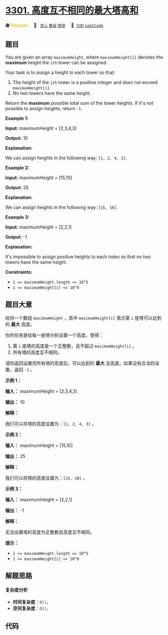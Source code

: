 # [3301. 高度互不相同的最大塔高和](https://2xiao.github.io/leetcode-js/problem/3301.html)

🟠 <font color=#ffb800>Medium</font>&emsp; 🔖&ensp; [`贪心`](/tag/greedy.md) [`数组`](/tag/array.md) [`排序`](/tag/sorting.md)&emsp; 🔗&ensp;[`力扣`](https://leetcode.cn/problems/maximize-the-total-height-of-unique-towers) [`LeetCode`](https://leetcode.com/problems/maximize-the-total-height-of-unique-towers)

## 题目

You are given an array `maximumHeight`, where `maximumHeight[i]` denotes the
**maximum** height the `ith` tower can be assigned.

Your task is to assign a height to each tower so that:

  1. The height of the `ith` tower is a positive integer and does not exceed `maximumHeight[i]`.
  2. No two towers have the same height.

Return the **maximum** possible total sum of the tower heights. If it's not
possible to assign heights, return `-1`.



**Example 1:**

**Input:** maximumHeight = [2,3,4,3]

**Output:** 10

**Explanation:**

We can assign heights in the following way: `[1, 2, 4, 3]`.

**Example 2:**

**Input:** maximumHeight = [15,10]

**Output:** 25

**Explanation:**

We can assign heights in the following way: `[15, 10]`.

**Example 3:**

**Input:** maximumHeight = [2,2,1]

**Output:** -1

**Explanation:**

It's impossible to assign positive heights to each index so that no two towers
have the same height.



**Constraints:**

  * `1 <= maximumHeight.length <= 10^5`
  * `1 <= maximumHeight[i] <= 10^9`


## 题目大意

给你一个数组 `maximumHeight` ，其中 `maximumHeight[i]` 表示第 `i` 座塔可以达到的 **最大**  高度。

你的任务是给每一座塔分别设置一个高度，使得：

  1. 第 `i` 座塔的高度是一个正整数，且不超过 `maximumHeight[i]` 。
  2. 所有塔的高度互不相同。

请你返回设置完所有塔的高度后，可以达到的 **最大**  总高度。如果没有合法的设置，返回 `-1` 。



**示例 1：**

**输入：** maximumHeight = [2,3,4,3]

**输出：** 10

**解释：**

我们可以将塔的高度设置为：`[1, 2, 4, 3]` 。

**示例 2：**

**输入：** maximumHeight = [15,10]

**输出：** 25

**解释：**

我们可以将塔的高度设置为：`[15, 10]` 。

**示例 3：**

**输入：** maximumHeight = [2,2,1]

**输出：** -1

**解释：**

无法设置塔的高度为正整数且高度互不相同。



**提示：**

  * `1 <= maximumHeight.length <= 10^5`
  * `1 <= maximumHeight[i] <= 10^9`


## 解题思路

#### 复杂度分析

- **时间复杂度**：`O()`，
- **空间复杂度**：`O()`，

## 代码

```javascript

```